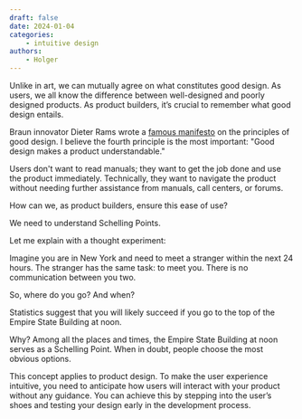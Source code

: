 ```yaml
---
draft: false
date: 2024-01-04
categories:
    - intuitive design
authors:
    - Holger
--- 
```


Unlike in art, we can mutually agree on what constitutes good design. As users, we all know the difference between well-designed and poorly designed products. As product builders, it’s crucial to remember what good design entails.

Braun innovator Dieter Rams wrote a [famous manifesto](https://designmuseum.org/discover-design/all-stories/what-is-good-design-a-quick-look-at-dieter-rams-ten-principles) on the principles of good design. I believe the fourth principle is the most important: "Good design makes a product understandable."

Users don't want to read manuals; they want to get the job done and use the product immediately. Technically, they want to navigate the product without needing further assistance from manuals, call centers, or forums.

How can we, as product builders, ensure this ease of use?

We need to understand Schelling Points.

Let me explain with a thought experiment:

Imagine you are in New York and need to meet a stranger within the next 24 hours. The stranger has the same task: to meet you. There is no communication between you two.

So, where do you go? And when?

Statistics suggest that you will likely succeed if you go to the top of the Empire State Building at noon.

Why? Among all the places and times, the Empire State Building at noon serves as a Schelling Point. When in doubt, people choose the most obvious options.

This concept applies to product design. To make the user experience intuitive, you need to anticipate how users will interact with your product without any guidance. You can achieve this by stepping into the user’s shoes and testing your design early in the development process.